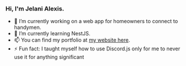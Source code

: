 ### Hi, I'm Jelani Alexis.

- 🔭 I’m currently working on a web app for homeowners to connect to handymen.
- 🌱 I’m currently learning NestJS.
- 📫 You can find my portfolio at [my website here](https://jelanialexis.netlify.app).
- ⚡ Fun fact: I taught myself how to use Discord.js only for me to never use it for anything significant
